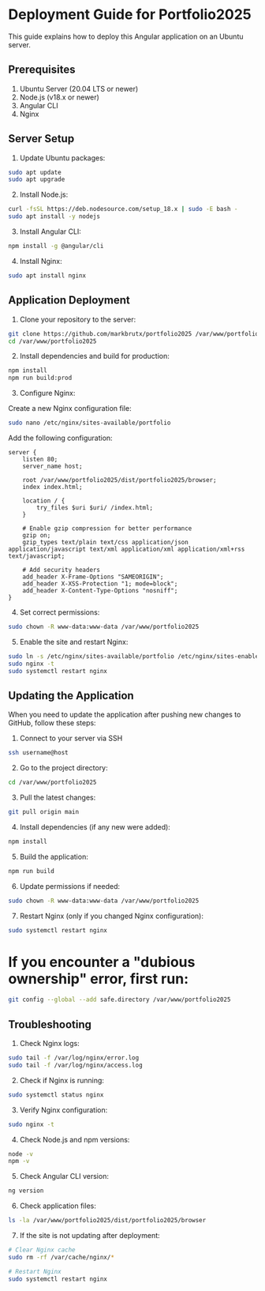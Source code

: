 # Deployment Guide for Portfolio2025

This guide explains how to deploy this Angular application on an Ubuntu server.

## Prerequisites

1. Ubuntu Server (20.04 LTS or newer)
2. Node.js (v18.x or newer)
3. Angular CLI
4. Nginx

## Server Setup

1. Update Ubuntu packages:
```bash
sudo apt update
sudo apt upgrade
```

2. Install Node.js:
```bash
curl -fsSL https://deb.nodesource.com/setup_18.x | sudo -E bash -
sudo apt install -y nodejs
```

3. Install Angular CLI:
```bash
npm install -g @angular/cli
```

4. Install Nginx:
```bash
sudo apt install nginx
```

## Application Deployment

1. Clone your repository to the server:
```bash
git clone https://github.com/markbrutx/portfolio2025 /var/www/portfolio2025
cd /var/www/portfolio2025
```

2. Install dependencies and build for production:
```bash
npm install
npm run build:prod
```

3. Configure Nginx:

Create a new Nginx configuration file:
```bash
sudo nano /etc/nginx/sites-available/portfolio
```

Add the following configuration:
```nginx
server {
    listen 80;
    server_name host;

    root /var/www/portfolio2025/dist/portfolio2025/browser;
    index index.html;

    location / {
        try_files $uri $uri/ /index.html;
    }

    # Enable gzip compression for better performance
    gzip on;
    gzip_types text/plain text/css application/json application/javascript text/xml application/xml application/xml+rss text/javascript;
    
    # Add security headers
    add_header X-Frame-Options "SAMEORIGIN";
    add_header X-XSS-Protection "1; mode=block";
    add_header X-Content-Type-Options "nosniff";
}
```

4. Set correct permissions:
```bash
sudo chown -R www-data:www-data /var/www/portfolio2025
```

5. Enable the site and restart Nginx:
```bash
sudo ln -s /etc/nginx/sites-available/portfolio /etc/nginx/sites-enabled/
sudo nginx -t
sudo systemctl restart nginx
```

## Updating the Application

When you need to update the application after pushing new changes to GitHub, follow these steps:

1. Connect to your server via SSH
```bash
ssh username@host
```

2. Go to the project directory:
```bash
cd /var/www/portfolio2025
```

3. Pull the latest changes:
```bash
git pull origin main
```

4. Install dependencies (if any new were added):
```bash
npm install
```

5. Build the application:
```bash
npm run build
```

6. Update permissions if needed:
```bash
sudo chown -R www-data:www-data /var/www/portfolio2025
```

7. Restart Nginx (only if you changed Nginx configuration):
```bash
sudo systemctl restart nginx
```

# If you encounter a "dubious ownership" error, first run:
```bash
git config --global --add safe.directory /var/www/portfolio2025
```
## Troubleshooting

1. Check Nginx logs:
```bash
sudo tail -f /var/log/nginx/error.log
sudo tail -f /var/log/nginx/access.log
```

2. Check if Nginx is running:
```bash
sudo systemctl status nginx
```

3. Verify Nginx configuration:
```bash
sudo nginx -t
```

4. Check Node.js and npm versions:
```bash
node -v
npm -v
```

5. Check Angular CLI version:
```bash
ng version
```

6. Check application files:
```bash
ls -la /var/www/portfolio2025/dist/portfolio2025/browser
```

7. If the site is not updating after deployment:
```bash
# Clear Nginx cache
sudo rm -rf /var/cache/nginx/*

# Restart Nginx
sudo systemctl restart nginx
